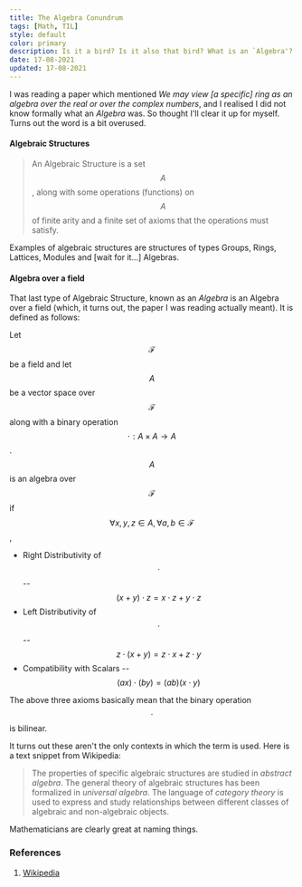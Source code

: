 ```yaml
---
title: The Algebra Conundrum
tags: [Math, TIL]
style: default
color: primary
description: Is it a bird? Is it also that bird? What is an `Algebra'?
date: 17-08-2021
updated: 17-08-2021
---
```


I was reading a paper which mentioned *We may view [a specific] ring as an algebra over the real or over the complex numbers*, and I realised I did not know formally what an *Algebra* was. So thought I'll clear it up for myself. Turns out the word is a bit overused.

#### Algebraic Structures

> An Algebraic Structure is a set $$A$$, along with some operations (functions) on $$A$$ of finite arity and a finite set of axioms that the operations must satisfy.

Examples of algebraic structures are structures of types Groups, Rings, Lattices, Modules and [wait for it...] Algebras.

#### Algebra over a field

That last type of Algebraic Structure, known as an *Algebra* is an Algebra over a field (which, it turns out, the paper I was reading actually meant). It is defined as follows:

Let $$ \mathcal{F} $$ be a field and let $$A$$ be a vector space over $$\mathcal{F}$$ along with a binary operation $$\cdot : A \times A \to A$$. $$A$$ is an algebra over $$\mathcal{F}$$ if $$\forall x, y, z \in A, \forall a,b \in \mathcal{F}$$,
- Right Distributivity of $$\cdot$$ --  $$(x + y) \cdot z = x \cdot z + y \cdot z $$
- Left Distributivity of $$\cdot$$ --   $$z \cdot (x + y) = z \cdot x + z \cdot y $$
- Compatibility with Scalars --    $$(ax)\cdot (by) = (ab)(x \cdot y)$$

The above three axioms basically mean that the binary operation $$\cdot$$ is bilinear.

It turns out these aren't the only contexts in which the term is used. Here is a text snippet from Wikipedia:

> The properties of specific algebraic structures are studied in *abstract algebra*. The general theory of algebraic structures has been formalized in *universal algebra*. The language of *category theory* is used to express and study relationships between different classes of algebraic and non-algebraic objects.

Mathematicians are clearly great at naming things.

### References

1. [Wikipedia](https://en.wikipedia.org/wiki/Algebraic_structure)


